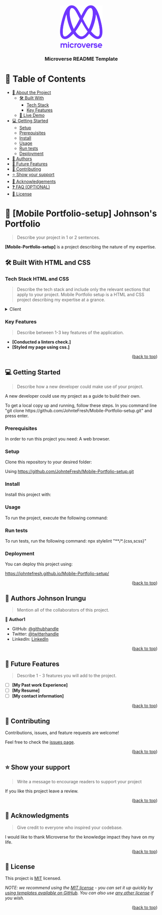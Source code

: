 <a name="readme-top"></a>

<!--
HOW TO USE:
This is an example of how you may give instructions on setting up your project locally.

Modify this file to match your project and remove sections that don't apply.

REQUIRED SECTIONS:
- Table of Contents
- About the Project
  - Built With
  - Live Demo
- Getting Started
- Authors
- Future Features
- Contributing
- Show your support
- Acknowledgements
- License

OPTIONAL SECTIONS:
- FAQ

After you're finished please remove all the comments and instructions!
-->

<div align="center">
  <!-- You are encouraged to replace this logo with your own! Otherwise you can also remove it. -->
  <img src="murple_logo.png" alt="logo" width="140"  height="auto" />
  <br/>

  <h3><b>Microverse README Template</b></h3>

</div>

<!-- TABLE OF CONTENTS -->

# 📗 Table of Contents

- [📖 About the Project](#about-project)
  - [🛠 Built With](#built-with)
    - [Tech Stack](#tech-stack)
    - [Key Features](#key-features)
  - [🚀 Live Demo](#live-demo)
- [💻 Getting Started](#getting-started)
  - [Setup](#setup)
  - [Prerequisites](#prerequisites)
  - [Install](#install)
  - [Usage](#usage)
  - [Run tests](#run-tests)
  - [Deployment](#deployment)
- [👥 Authors](#authors)
- [🔭 Future Features](#future-features)
- [🤝 Contributing](#contributing)
- [⭐️ Show your support](#support)
- [🙏 Acknowledgements](#acknowledgements)
- [❓ FAQ (OPTIONAL)](#faq)
- [📝 License](#license)

<!-- PROJECT DESCRIPTION -->

# 📖 [Mobile Portfolio-setup] <a name="about-project">Johnson's Portfolio</a>

> Describe your project in 1 or 2 sentences.

**[Mobile-Portfolio-setup]** is a project describing the nature of my expertise.

## 🛠 Built With <a name="built-with">HTML and CSS</a>

### Tech Stack <a name="tech-stack">HTML and CSS</a>

> Describe the tech stack and include only the relevant sections that apply to your project.
Mobile Portfolio setup is a HTML and CSS project describing my expertise at a grance.

<details>
  <summary>Client</summary>
  <ul>
    <li><a href="https://index.html/">HTML and CSS</a></li>
  </ul>
</details>


### Key Features <a name="key-features"></a>

> Describe between 1-3 key features of the application.

- **[Conducted a linters check.]**
- **[Styled my page using css.]**


<p align="right">(<a href="#readme-top">back to top</a>)</p>

<!-- GETTING STARTED -->

## 💻 Getting Started <a name="getting-started"></a>

> Describe how a new developer could make use of your project.
<p>A new developer could use my project as a guide to build their own.</p>
To get a local copy up and running, follow these steps.
In you command line "git clone https://github.com/JohnteFresh/Mobile-Portfolio-setup.git" and press enter.

### Prerequisites

In order to run this project you need:
A web browser.

### Setup

Clone this repository to your desired folder:

Using https://github.com/JohnteFresh/Mobile-Portfolio-setup.git

### Install

Install this project with:


### Usage

To run the project, execute the following command:


### Run tests

To run tests, run the following command:
npx stylelint "**/*.{css,scss}"

### Deployment

You can deploy this project using:

https://johntefresh.github.io/Mobile-Portfolio-setup/

<p align="right">(<a href="#readme-top">back to top</a>)</p>

<!-- AUTHORS -->

## 👥 Authors <a name="authors">Johnson Irungu</a>

> Mention all of the collaborators of this project.

👤 **Author1**

- GitHub: [@githubhandle](https://github.com/JohnteFresh)
- Twitter: [@twitterhandle](https://twitter.com/RoadKing254)
- LinkedIn: [LinkedIn](https://linkedin.com/in/linkedinhandle)


<p align="right">(<a href="#readme-top">back to top</a>)</p>

<!-- FUTURE FEATURES -->

## 🔭 Future Features <a name="future-features"></a>

> Describe 1 - 3 features you will add to the project.

- [ ] **[My Past work Experience]**
- [ ] **[My Resume]**
- [ ] **[My contact information]**

<p align="right">(<a href="#readme-top">back to top</a>)</p>

<!-- CONTRIBUTING -->

## 🤝 Contributing <a name="contributing"></a>

Contributions, issues, and feature requests are welcome!

Feel free to check the [issues page](../../issues/).

<p align="right">(<a href="#readme-top">back to top</a>)</p>

<!-- SUPPORT -->

## ⭐️ Show your support <a name="support"></a>

> Write a message to encourage readers to support your project

If you like this project leave a review.

<p align="right">(<a href="#readme-top">back to top</a>)</p>

<!-- ACKNOWLEDGEMENTS -->

## 🙏 Acknowledgments <a name="acknowledgements"></a>

> Give credit to everyone who inspired your codebase.

I would like to thank Microverse for the knowledge impact they have on my life.
<p align="right">(<a href="#readme-top">back to top</a>)</p>

<!-- LICENSE -->

## 📝 License <a name="license"></a>

This project is [MIT](./LICENSE) licensed.

_NOTE: we recommend using the [MIT license](https://choosealicense.com/licenses/mit/) - you can set it up quickly by [using templates available on GitHub](https://docs.github.com/en/communities/setting-up-your-project-for-healthy-contributions/adding-a-license-to-a-repository). You can also use [any other license](https://choosealicense.com/licenses/) if you wish._

<p align="right">(<a href="#readme-top">back to top</a>)</p>
